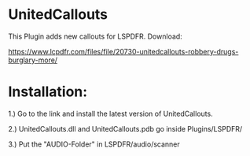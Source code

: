 # UnitedCallouts

This Plugin adds new callouts for LSPDFR. Download: 

https://www.lcpdfr.com/files/file/20730-unitedcallouts-robbery-drugs-burglary-more/

# Installation:

1.) Go to the link and install the latest version of UnitedCallouts.

2.) UnitedCallouts.dll and UnitedCallouts.pdb go inside Plugins/LSPDFR/

3.) Put the "AUDIO-Folder" in LSPDFR/audio/scanner
